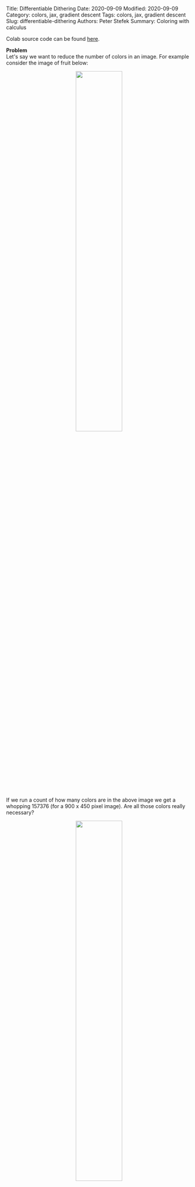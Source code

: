 Title: Differentiable Dithering
Date: 2020-09-09
Modified: 2020-09-09
Category: colors, jax, gradient descent
Tags: colors, jax, gradient descent
Slug: differentiable-dithering
Authors: Peter Stefek
Summary: Coloring with calculus

Colab source code can be found [here](https://gist.github.com/Mr4k/1f1b7ecaf30de073a50cbedd0da4dc82).

**Problem**  
Let's say we want to reduce the number of colors in an image. For example consider the image of fruit below:
<p align="center">
	<img src="/images/differentiable-dithering/fruit.jpg" width="50%" > 
</p>   
If we run a count of how many colors are in the above image we get a whopping 157376 (for a 900 x 450 pixel image). Are all those colors really necessary?
<p align="center">
	<img src="/images/differentiable-dithering/fruit-16-final.png" width="50%" > 
</p>   
The image above has 16 colors and the one below only has 8.
<p align="center">
	<img src="/images/differentiable-dithering/fruit-8-final.png" width="50%" > 
</p>   
The problem of color palette reduction has been studied extensively and the typical approach works roughly as follows:  
  
1. Build a reduced color palette of size N by dividing the color space up into N distinct regions where each region is represented by one color. This is usually accomplished by one of several [popular approaches](https://en.wikipedia.org/wiki/Color_quantization).  
  
2. [Dither](https://en.wikipedia.org/wiki/Dither) the image. The process of dithering eliminates color banding and creates the illusion of more colors through a stippling like effect. If you are not familar with dithering we will explore it in more detail later. Given a fixed color palette there are specialized algorithms for dithering such as [Floyd Stienberg](https://research.cs.wisc.edu/graphics/Courses/559-s2004/docs/floyd-steinberg.pdf).  
  
Instead of the usual approach, we are going to solve both of these problems at the same time using gradient descent.  
  
First of all let's define a palette of N colors. For this article the colors will be 3 component vectors in rgb space. A quick warning to graphics nerds, for portability and simplicity we do not take [gamma correction](http://xahlee.info/img/what_is_gamma_correction.html) into account.
  
Now how do we assign a discrete set of colors to pixels in a differentiable way? I decided to do this using probability distributions. Each pixel is represented by a vector containing the probabilities of each palette color being chosen for that pixel. When actually generating an image we just sample each pixel's color from it's distribution.  
  
The above formulation is pretty general. Importantly both the colors in the palette and the mapping of image pixels to palette colors are variables which we can optimize over simultaneously. Now all we need to do is attach any one of a number of loss functions.   
  
The loss function I chose to use at first was just the squared difference between the original image and the expected value of the output image:  
  
$loss(output, target)=\sum_{i\in pixels}(target_i$ $-$ $E[output_i])^2$ (equation 1)  
  
So what's the idea here? Basically the expected output allows our image to pretend it has more colors than it really does.   
  
<p align="center">
	<img src="/images/differentiable-dithering/dither-grey.png" width="50%" > 
</p>   

For example let's pretend our palette has only two colors, black and white. Also suppose our target image is a 50% gray square. Consider the following three possible representations of the image. One is an all black image, one is all white and the third has 50% black and 50% white pixels randomly distributed across the image. If we look from far away the third image will look better. This is because the black and white pixels will blur together and appear gray. This effect is called dithering.   
  
By the above reasoning we want to make sure that the dithered pixel assignment (each pixel has a 50% chance of being black or white) should appear more desirable than the other two candidates to our loss function. Taking the squared error between the target image and the expected color of each pixel does exactly this.   

You might be asking, why not take the expected value of the whole squared error? This would look like:
  
$loss(output, target) = E[\sum_{i\in pixels}(target_i$ $-$ $output_i)^2]$    
  
This actually does not work. To see why, let's look at the same setup as above and consider the expectation of an individual pixel (for math sticklers we can do this because expectation is linear). The loss function for a pixel denoted by the random variable $X$ that always chooses black is: 
   
$E[(0.5 - X)^2] = (0.5 - 0)^2 = 0.25$   
  
And the loss function for a pixel denoted by the random $X$ which is 50% black and 50% white is:
  
$E[(0.5-X)^2] = (0.5-0)^2 * 0.5$ $+$ $(0.5-1)^2 * 0.5 = 0.25$  
  
Unfortunately the values here are the same in both cases which rules out this loss function.  
  
Let's try using the loss from equation 1 with a palette of two colors:

<p align="center">
	<img src="/images/differentiable-dithering/fruit-2-final.png" width="50%" > 
</p>   

Hey! Not too bad! As we can see, different shades are captured by different densities of darker pixels. For a starker example let's try this image of a vertical black and white gradient:

<p align="center">
    <div align="center">
        <img class='artpic' src="/images/differentiable-dithering/bw-grad.png" width="25%" > 
	    <img class='artpic' src="/images/differentiable-dithering/bw-grad-2.png" width="25%" >
    </div> 
</p>  

Now let's try 16 colors:
<p align="center">
	<img src="/images/differentiable-dithering/fruit-16-noisy.png" width="50%" > 
</p>   
The above image highlights one weakness of our current loss function. It's very noisy, even when it doesn't have to be.   
  
To give an extreme example, consider an image with three colors red, blue and purple (a mix of 50% red and 50% blue). Let's say we have room for 3 colors in our palette. In the eyes of equation 1 both of the following solutions would have the same loss:  
    
1. The red pixels are red, the blue pixels are blue and the purple pixels are purple. We are using all three colors in our palette to the best of our ability and the image is reproduced perfectly.  
  
2. Each red pixel is red, each blue pixel is blue, each purple pixel has a $\frac{1}{2}$ chance of being red and a $\frac{1}{2}$ chance of being blue. Notice here we only use two out of three possible colors and the final image is clearly lower quality.   
    
To control for this weakness, I added an additional term to the loss function which penalizes the sum of the pixel variances. Right now I just hand tune the coefficient of the variance penalty. A good rule of thumb seems to be larger palettes should weigh variance more heavily. Applying this penalty (variance coefficient = 0.25) gives us the 16 color image from the top of this post:
<p align="center">
	<img src="/images/differentiable-dithering/fruit-16-final.png" width="50%" > 
</p>   

The tradeoff is that too little variance removes noise which, due to the absence of dithering, makes the final image appear to contain fewer colors and also creates [banding effects](https://en.wikipedia.org/wiki/Colour_banding). The image below has 16 colors and variance coefficient = 1.0. It demonstrates both of these problems:  
<p align="center">
	<img src="/images/differentiable-dithering/fruit-16-saturated.png" width="50%" > 
</p>   

Note there are many valid choices of loss function here and I'm not claiming mine is perfect at all. For example [this article](https://blog.demofox.org/2017/12/23/c-differentiable-programming-searching-for-an-optimal-dither-pattern/) on creating optimal dither patterns blurs both images and takes the difference between those. We could try to use this idea or search for something else to replace our simple squared error. It would also be interesting to try to use a real image quality metric like [SSIM](https://www.cns.nyu.edu/~lcv/ssim/) to measure image quality instead of using variance as a proxy.   
  
Another place for improvement is that our approach is sloooow (up to several minutes). It also does not scale well memory wise to large palettes (when I try using more than 200 colors for the 900x450 pixel fruit image my colab notebook runs out of ram). This is because in that case there are more than 200x950x450 variables to optimize over. We could potentially tackle these problems in two ways. To address speed we could try to break the image up into mini batches. To address memory usage we could try to use a neural network to output probabilities at each pixel location instead of storing them all explicitly.   
  
**Why do I think this approach is interesting?**  
Although this approach is not state of the art by any means in either speed or quality I think it's interesting that we can optimize both the palette selection and dithering at the same time.  
  
As far as I know dithering and palette selection aren't really part of state of the art lossy compression today. However it would be neat if these same concepts could be applied to something like the color space transform, discrete cosine transform and weight quantization steps of [jpeg compression](http://pi.math.cornell.edu/~web6140/TopTenAlgorithms/JPEG.html).  
  
A pipedream would be an entirely differentiable image compression pipeline where all the steps can be fine tuned together to optimize a particular image with respect to any differentiable loss function.

Have questions / comments / corrections?  
Get in touch: <a href="mailto:pstefek.dev@gmail.com">pstefek.dev@gmail.com</a>   
   
Discussion on [Hacker News](https://news.ycombinator.com/item?id=24477913).
